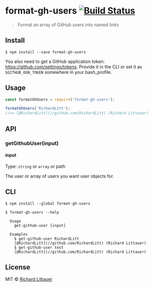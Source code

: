 # format-gh-users [![Build Status](https://travis-ci.org/RichardLitt/format-gh-users.svg?branch=master)](https://travis-ci.org/RichardLitt/format-gh-users)

> Format an array of GitHub users into named links


## Install

```
$ npm install --save format-gh-users
```

You also need to get a GitHub application token: https://github.com/settings/tokens. Provide it in the CLI or set it as `$GITHUB_OGN_TOKEN` somewhere in your bash_profile.

## Usage

```js
const formatGhUsers = require('format-gh-users');

formatGhUsers('RichardLitt');
//=> [@RichardLitt](//github.com/RichardLitt) (Richard Littauer)
```


## API

### getGithubUser(input)

#### input

Type: `string` or `array` or path

The user or array of users you want user objects for.

## CLI

```
$ npm install --global format-gh-users
```

```
$ format-gh-users --help

  Usage
    get-github-user [input]

  Examples
    $ get-github-user RichardLitt
    [@RichardLitt](//github.com/RichardLitt) (Richard Littauer)
    $ get-github-user test
    [@RichardLitt](//github.com/RichardLitt) (Richard Littauer)
```


## License

MIT © [Richard Littauer](http://burntfen.com)
